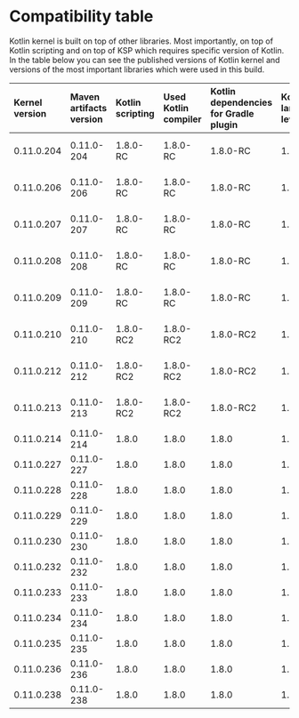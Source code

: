 # Compatibility table

Kotlin kernel is built on top of other libraries.
Most importantly, on top of Kotlin scripting and on top of KSP which requires specific version of Kotlin.
In the table below you can see the published versions of Kotlin kernel and versions of the most important libraries
which were used in this build.

| Kernel version | Maven artifacts version | Kotlin scripting | Used Kotlin compiler | Kotlin dependencies for Gradle plugin | Kotlin language level | KSP             |
|:---------------|:------------------------|:-----------------|:---------------------|:--------------------------------------|:----------------------|:----------------|
| 0.11.0.204     | 0.11.0-204              | 1.8.0-RC         | 1.8.0-RC             | 1.8.0-RC                              | 1.8                   | 1.8.0-RC-1.0.8  |
| 0.11.0.206     | 0.11.0-206              | 1.8.0-RC         | 1.8.0-RC             | 1.8.0-RC                              | 1.8                   | 1.8.0-RC-1.0.8  |
| 0.11.0.207     | 0.11.0-207              | 1.8.0-RC         | 1.8.0-RC             | 1.8.0-RC                              | 1.8                   | 1.8.0-RC-1.0.8  |
| 0.11.0.208     | 0.11.0-208              | 1.8.0-RC         | 1.8.0-RC             | 1.8.0-RC                              | 1.8                   | 1.8.0-RC-1.0.8  |
| 0.11.0.209     | 0.11.0-209              | 1.8.0-RC         | 1.8.0-RC             | 1.8.0-RC                              | 1.8                   | 1.8.0-RC-1.0.8  |
| 0.11.0.210     | 0.11.0-210              | 1.8.0-RC2        | 1.8.0-RC2            | 1.8.0-RC2                             | 1.8                   | 1.8.0-RC2-1.0.8 |
| 0.11.0.212     | 0.11.0-212              | 1.8.0-RC2        | 1.8.0-RC2            | 1.8.0-RC2                             | 1.8                   | 1.8.0-RC2-1.0.8 |
| 0.11.0.213     | 0.11.0-213              | 1.8.0-RC2        | 1.8.0-RC2            | 1.8.0-RC2                             | 1.8                   | 1.8.0-RC2-1.0.8 |
| 0.11.0.214     | 0.11.0-214              | 1.8.0            | 1.8.0                | 1.8.0                                 | 1.8                   | 1.8.0-1.0.8     |
| 0.11.0.227     | 0.11.0-227              | 1.8.0            | 1.8.0                | 1.8.0                                 | 1.8                   | 1.8.0-1.0.8     |
| 0.11.0.228     | 0.11.0-228              | 1.8.0            | 1.8.0                | 1.8.0                                 | 1.8                   | 1.8.0-1.0.8     |
| 0.11.0.229     | 0.11.0-229              | 1.8.0            | 1.8.0                | 1.8.0                                 | 1.8                   | 1.8.0-1.0.8     |
| 0.11.0.230     | 0.11.0-230              | 1.8.0            | 1.8.0                | 1.8.0                                 | 1.8                   | 1.8.0-1.0.8     |
| 0.11.0.232     | 0.11.0-232              | 1.8.0            | 1.8.0                | 1.8.0                                 | 1.8                   | 1.8.0-1.0.8     |
| 0.11.0.233     | 0.11.0-233              | 1.8.0            | 1.8.0                | 1.8.0                                 | 1.8                   | 1.8.0-1.0.8     |
| 0.11.0.234     | 0.11.0-234              | 1.8.0            | 1.8.0                | 1.8.0                                 | 1.8                   | 1.8.0-1.0.8     |
| 0.11.0.235     | 0.11.0-235              | 1.8.0            | 1.8.0                | 1.8.0                                 | 1.8                   | 1.8.0-1.0.8     |
| 0.11.0.236     | 0.11.0-236              | 1.8.0            | 1.8.0                | 1.8.0                                 | 1.8                   | 1.8.0-1.0.8     |
| 0.11.0.238     | 0.11.0-238              | 1.8.0            | 1.8.0                | 1.8.0                                 | 1.8                   | 1.8.0-1.0.8     |
